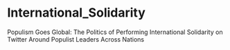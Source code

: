 # International_Solidarity
Populism Goes Global: The Politics of Performing International Solidarity on Twitter Around Populist Leaders Across Nations
